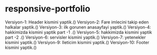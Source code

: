 # responsive-portfolio
Versiyon-1: Header kismini yaptik.(<!-- header section --><!-- Burger Menu-->)
Versiyon-2: Fare imlecini takip eden  halkalar yaptik.(<!-- custom cursors -->)
Versiyon-3: ilk gorunen anasayfayi yaptik.(<!-- home section  -->)
Versiyon-4: hakkimizda kismini  yaptik part -1 .(<!-- about section  -->)
Versiyon-5: hakkimizda kismini  yaptik part -2 .(<!-- about section  -->)
Versiyon-6: servisler kismini  yaptik.(<!-- service section  -->)
Versiyon-7: yetenekler kismini  yaptik.(<!-- experience section ->)
Versiyon-8: portfolio kismini  yaptik.(<!-- portfolio section -->)
Versiyon-9: Ileticim kismini  yaptik.(<!-- contact section -->)
Versiyon-10: Footer kismini  yaptik.(<!-- footer section -->)
